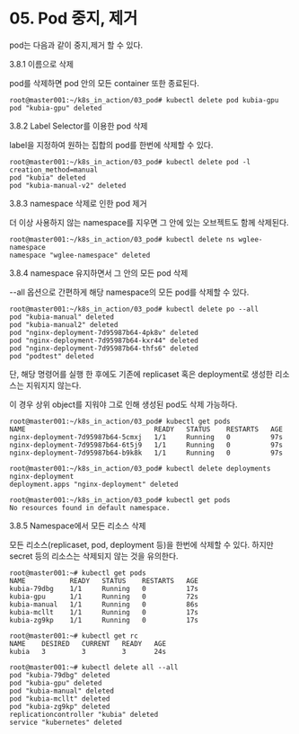 # 05. Pod 중지, 제거

pod는 다음과 같이 중지,제거 할 수 있다.

3.8.1 이름으로 삭제

pod를 삭제하면 pod 안의 모든 container 또한 종료된다.

```
root@master001:~/k8s_in_action/03_pod# kubectl delete pod kubia-gpu
pod "kubia-gpu" deleted
```

3.8.2 Label Selector를 이용한 pod 삭제

label을 지정하여 원하는 집합의 pod를 한번에 삭제할 수 있다.

```
root@master001:~/k8s_in_action/03_pod# kubectl delete pod -l creation_method=manual
pod "kubia" deleted
pod "kubia-manual-v2" deleted
```

3.8.3 namespace 삭제로 인한 pod 제거

더 이상 사용하지 않는 namespace를 지우면 그 안에 있는 오브젝트도 함께 삭제된다.

```
root@master001:~/k8s_in_action/03_pod# kubectl delete ns wglee-namespace
namespace "wglee-namespace" deleted
```

3.8.4 namespace 유지하면서 그 안의 모든 pod 삭제

\--all 옵션으로 간편하게 해당 namespace의 모든 pod를 삭제할 수 있다.

```
root@master001:~/k8s_in_action/03_pod# kubectl delete po --all
pod "kubia-manual" deleted
pod "kubia-manual2" deleted
pod "nginx-deployment-7d95987b64-4pk8v" deleted
pod "nginx-deployment-7d95987b64-kxr44" deleted
pod "nginx-deployment-7d95987b64-thfs6" deleted
pod "podtest" deleted
```

단, 해당 명령어를 실행 한 후에도 기존에 replicaset 혹은 deployment로 생성한 리소스는 지워지지 않는다.

이 경우 상위 object를 지워야 그로 인해 생성된 pod도 삭제 가능하다.

```
root@master001:~/k8s_in_action/03_pod# kubectl get pods
NAME                                READY   STATUS    RESTARTS   AGE
nginx-deployment-7d95987b64-5cmxj   1/1     Running   0          97s
nginx-deployment-7d95987b64-6t5j9   1/1     Running   0          97s
nginx-deployment-7d95987b64-b9k8k   1/1     Running   0          97s

root@master001:~/k8s_in_action/03_pod# kubectl delete deployments nginx-deployment
deployment.apps "nginx-deployment" deleted

root@master001:~/k8s_in_action/03_pod# kubectl get pods
No resources found in default namespace.
```

3.8.5 Namespace에서 모든 리소스 삭제

모든 리소스(replicaset, pod, deployment 등)을 한번에 삭제할 수 있다. 하지만 secret 등의 리소스는 삭제되지 않는 것을 유의한다.

```
root@master001:~# kubectl get pods
NAME           READY   STATUS    RESTARTS   AGE
kubia-79dbg    1/1     Running   0          17s
kubia-gpu      1/1     Running   0          72s
kubia-manual   1/1     Running   0          86s
kubia-mcllt    1/1     Running   0          17s
kubia-zg9kp    1/1     Running   0          17s

root@master001:~# kubectl get rc
NAME    DESIRED   CURRENT   READY   AGE
kubia   3         3         3       24s

root@master001:~# kubectl delete all --all
pod "kubia-79dbg" deleted
pod "kubia-gpu" deleted
pod "kubia-manual" deleted
pod "kubia-mcllt" deleted
pod "kubia-zg9kp" deleted
replicationcontroller "kubia" deleted
service "kubernetes" deleted
```
